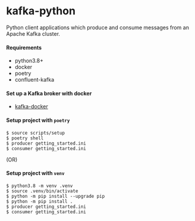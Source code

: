 # kafka-python

Python client applications which produce and consume messages from an Apache Kafka cluster.

#### Requirements
- python3.8+
- docker
- poetry
- confluent-kafka

#### Set up a Kafka broker with docker
- [kafka-docker](https://developer.confluent.io/quickstart/kafka-docker/)

#### Setup project with `poetry`
```
$ source scripts/setup
$ poetry shell
$ producer getting_started.ini
$ consumer getting_started.ini
```

(OR)
#### Setup project with `venv`
```
$ python3.8 -m venv .venv
$ source .venv/bin/activate
$ python -m pip install --upgrade pip
$ python -m pip install .
$ producer getting_started.ini
$ consumer getting_started.ini
```
